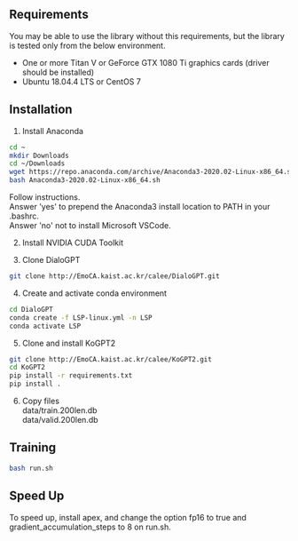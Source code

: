 ## Requirements
You may be able to use the library without this requirements, but the library is tested only from the below environment.
- One or more Titan V or GeForce GTX 1080 Ti graphics cards (driver should be installed)
- Ubuntu 18.04.4 LTS or CentOS 7

## Installation
1. Install Anaconda  
```bash
cd ~
mkdir Downloads
cd ~/Downloads
wget https://repo.anaconda.com/archive/Anaconda3-2020.02-Linux-x86_64.sh
bash Anaconda3-2020.02-Linux-x86_64.sh
```
Follow instructions.  
Answer 'yes' to prepend the Anaconda3 install location to PATH in your .bashrc.  
Answer 'no' not to install Microsoft VSCode.


2. Install NVIDIA CUDA Toolkit  


3. Clone DialoGPT  
```bash
git clone http://EmoCA.kaist.ac.kr/calee/DialoGPT.git
```


4. Create and activate conda environment  
```bash
cd DialoGPT
conda create -f LSP-linux.yml -n LSP
conda activate LSP
```

5. Clone and install KoGPT2  
```bash
git clone http://EmoCA.kaist.ac.kr/calee/KoGPT2.git
cd KoGPT2
pip install -r requirements.txt
pip install .
```


6. Copy files  
data/train.200len.db  
data/valid.200len.db  

## Training
```bash
bash run.sh
```

## Speed Up
To speed up, install apex, and change the option fp16 to true and gradient_accumulation_steps to 8 on run.sh.
